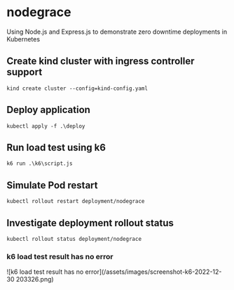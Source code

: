 # nodegrace
Using Node.js and Express.js to demonstrate zero downtime deployments in Kubernetes

## Create kind cluster with ingress controller support
```
kind create cluster --config=kind-config.yaml
```

## Deploy application
```
kubectl apply -f .\deploy
```

## Run load test using k6
```
k6 run .\k6\script.js
```

## Simulate Pod restart
```
kubectl rollout restart deployment/nodegrace
```

## Investigate deployment rollout status
```
kubectl rollout status deployment/nodegrace
```
### k6 load test result has no error
![k6 load test result has no error](/assets/images/screenshot-k6-2022-12-30 203326.png)
